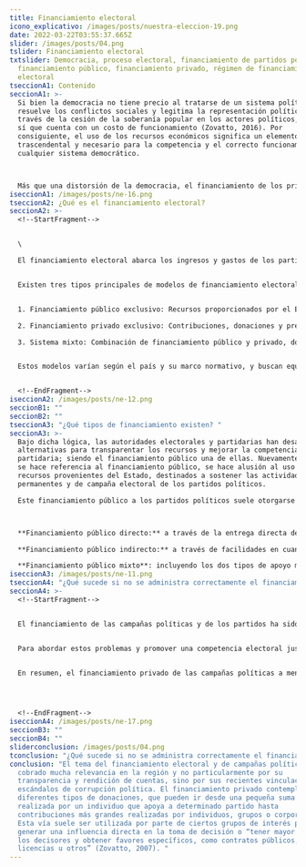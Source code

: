 ```yaml
---
title: Financiamiento electoral
icono_explicativo: /images/posts/nuestra-eleccion-19.png
date: 2022-03-22T03:55:37.665Z
slider: /images/posts/04.png
tslider: Financiamiento electoral
txtslider: Democracia, proceso electoral, financiamiento de partidos políticos,
  financiamiento público, financiamiento privado, régimen de financiamiento
  electoral
tseccionA1: Contenido
seccionA1: >-
  Si bien la democracia no tiene precio al tratarse de un sistema político que
  resuelve los conflictos sociales y legitima la representación política a
  través de la cesión de la soberanía popular en los actores políticos, la misma
  sí que cuenta con un costo de funcionamiento (Zovatto, 2016). Por
  consiguiente, el uso de los recursos económicos significa un elemento
  trascendental y necesario para la competencia y el correcto funcionamiento de
  cualquier sistema democrático.



  Más que una distorsión de la democracia, el financiamiento de los principales actores de la democracia, los partidos políticos, es una variable necesaria en los sistemas de partidos y la democracia misma. La expansión de la democracia, así como la complejización de los procesos y las campañas electorales han supuesto la intervención de aún más capital en la vida político partidaria. No obstante, la presencia del dinero en la vida política y electoral es inevitable, más esto no implica desconocer los riesgos y distorsiones que él mismo puede llegar a introducir en el proceso democrático.
iseccionA1: /images/posts/ne-16.png
tseccionA2: ¿Qué es el financiamiento electoral?
seccionA2: >-
  <!--StartFragment-->


  \

  El financiamiento electoral abarca los ingresos y gastos de los partidos políticos, ya sea en efectivo o en especie, destinados a financiar sus actividades permanentes y las relacionadas con las campañas electorales. Los partidos necesitan recursos para llevar a cabo su labor de representar los intereses de la ciudadanía en el Estado.


  Existen tres tipos principales de modelos de financiamiento electoral según la fuente principal de fondos:


  1. Financiamiento público exclusivo: Recursos proporcionados por el Estado para el funcionamiento de los partidos políticos y sus actividades electorales.

  2. Financiamiento privado exclusivo: Contribuciones, donaciones y préstamos de individuos y afiliados al partido que desean apoyar económicamente a la organización.

  3. Sistema mixto: Combinación de financiamiento público y privado, donde los partidos reciben recursos del Estado y también pueden aceptar contribuciones privadas reguladas por la ley.


  Estos modelos varían según el país y su marco normativo, y buscan equilibrar la financiación de los partidos políticos de manera transparente y justa.


  <!--EndFragment-->
iseccionA2: /images/posts/ne-12.png
seccionB1: ""
seccionB2: ""
tseccionA3: "¿Qué tipos de financiamiento existen? "
seccionA3: >-
  Bajo dicha lógica, las autoridades electorales y partidarias han desarrollado
  alternativas para transparentar los recursos y mejorar la competencia
  partidaria; siendo el financiamiento público una de ellas. Nuevamente, cuando
  se hace referencia al financiamiento público, se hace alusión al uso de
  recursos provenientes del Estado, destinados a sostener las actividades
  permanentes y de campaña electoral de los partidos políticos.

  Este financiamiento público a los partidos políticos suele otorgarse mediante tres modalidades generales:



  **Financiamiento público directo:** a través de la entrega directa de dinero, bonos o préstamos.

  **Financiamiento público indirecto:** a través de facilidades en cuanto a servicios, infraestructura, exoneraciones a tasas impositivas, acceso a los medios de comunicación, etcétera.

  **Financiamiento público mixto**: incluyendo los dos tipos de apoyo mencionados anteriormente (Zovatto, 2007).
iseccionA3: /images/posts/ne-11.png
tseccionA4: "¿Qué sucede si no se administra correctamente el financiamiento? "
seccionA4: >-
  <!--StartFragment-->


  El financiamiento de las campañas políticas y de los partidos ha sido un tema relevante en nuestra región, especialmente debido a problemas de transparencia y casos de corrupción política. Este financiamiento privado implica donaciones de diferentes tipos, desde pequeñas contribuciones individuales hasta aportes sustanciales de individuos, grupos o empresas. A menudo, algunos grupos de interés utilizan estas donaciones para obtener influencia directa sobre las decisiones políticas y conseguir favores específicos, como contratos públicos o licencias.


  Para abordar estos problemas y promover una competencia electoral justa y transparente, muchos países de América Latina han optado por regular y proporcionar financiamiento público a los partidos políticos. Esto busca reducir la influencia de intereses particulares y fomentar la igualdad en la competencia electoral. También se busca aumentar la transparencia en el financiamiento de los partidos para prevenir la corrupción política, que puede manifestarse desde la compra de votos hasta el uso indebido de fondos ilegales y recursos públicos.


  En resumen, el financiamiento privado de las campañas políticas a menudo está vinculado a la corrupción, y las medidas de transparencia y regulación buscan mitigar estos problemas. A pesar de las regulaciones y las instituciones encargadas de hacer cumplir las normas, en algunos países con controles laxos, es difícil sancionar a quienes infringen estas normativas, lo que puede dar lugar a prácticas corruptas. Estas prácticas incluyen contribuciones ilegales, uso indebido de fondos públicos y compra de votos, entre otros comportamientos corruptos.




  <!--EndFragment-->
iseccionA4: /images/posts/ne-17.png
seccionB3: ""
seccionB4: ""
sliderconclusion: /images/posts/04.png
tconclusion: "¿Qué sucede si no se administra correctamente el financiamiento? "
conclusion: "El tema del financiamiento electoral y de campañas políticas ha
  cobrado mucha relevancia en la región y no particularmente por su
  transparencia y rendición de cuentas, sino por sus recientes vinculaciones a
  escándalos de corrupción política. El financiamiento privado contempla
  diferentes tipos de donaciones, que pueden ir desde una pequeña suma de dinero
  realizada por un individuo que apoya a determinado partido hasta
  contribuciones más grandes realizadas por individuos, grupos o corporaciones.
  Esta vía suele ser utilizada por parte de ciertos grupos de interés para
  generar una influencia directa en la toma de decisión o “tener mayor acceso a
  los decisores y obtener favores específicos, como contratos públicos,
  licencias u otros” (Zovatto, 2007). "
---
```

